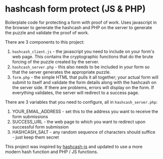 # hashcash form protect (JS & PHP)
Boilerplate code for protecting a form with proof of work. 
Uses javascript in the browser to generate the hashcash and PHP on the server to generate the puzzle and validate the proof of work.

There are 3 components to this project:
1. `hashcash_client.js` - the javascript you need to include on your form's web page. This contains the cryptographic functions that do the brute forcing of the puzzle created by the server.
2. `hashcash_server.php` - this also needs to be included in your form so that the server generates the appropriate puzzle.
3. `form.php` - the simple HTML that pulls it all together; your actual form will submit to itself and validate the form details along with the hashcash on the server side. If there are problems, errors will display on the form. If everything validates, the server will redirect to a success page.

There are 3 variables that you need to configure, all in `hashcash_server.php`:
1. YOUR_EMAIL_ADDRESS - set this to the address you want to receive the form submissions
2. SUCCESS_URL - the web page to which you want to redirect upon successful form submission
3. HASHCASH_SALT - any random sequence of characters should suffice - just keep them secret

This project was inspired by [hashcash-js](https://github.com/007/hashcash-js) and updated to use a more modern hash function and PHP / JS functions.
